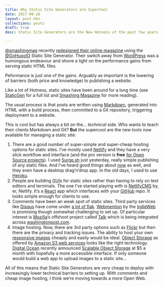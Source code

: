 ```yaml
---
title: Why Static Site Generators are SuperCool
date: 2017-09-28
layout: post.hbs
collections: posts
draft: true
desc: Static Site Generators are the New Hotness of the past few years, and they play a crucial role in the Open Web.

---
```


[@smashingmag](https://twitter.com/smashingmag) recently [redesigned their online magazine](https://next.smashingmagazine.com/2017/03/a-little-surprise-is-waiting-for-you-here--meet-the-next-smashing-magazine/) using the [@GoHugoIO](https://twitter.com/GoHugoIO) Static Site Generator. Their switch away from [WordPress](https://wordpress.org/) was a humongous endeavour and shone a light on the performance gains from serving static HTML files.

Peformance is just one of the gains. Arguably as important is the lowering of barriers (both price and knowledge) to publishing a website.

Like a lot of Hotness, static sites have been around for a long time (see [StaticGen](https://www.staticgen.com/) for a full list and [Smashing Magazine](https://www.smashingmagazine.com/search-results/?q=static+site+generator) for more reading).

The usual process is that posts are written using [Markdown](https://daringfireball.net/projects/markdown/), generated into HTML with a build process, then committed to a Git repository, triggering deployment to a website.

This is cool but has always a bit on the… _technical_ side. Who wants to teach their clients Markdown and Git? **But** the supercool are the new tools now available for managing a static site:

1. There are a good number of super-simple and super-cheap hosting options for static sites. I’ve mostly used [Netlify](https://www.netlify.com/) and they have a very slick workflow and interface (and the pro version is **free** [for Open Source projects](https://www.netlify.com/pricing/)). I used [Surge.sh](https://surge.sh/) just yesterday, really simple publishing of any static files. And I’ve heard good things about [now](https://zeit.co/now) as well, and they even have a desktop drag‘n’drop app. In the old days, I used to use [Heroku](https://www.heroku.com/).
2. People are building <acronym title="Graphical User Interface">GUI</acronym>s for static sites rather than having to rely on text editors and terminals. The one I’ve started playing with is [NetlifyCMS](https://www.netlifycms.org/) by, er, Netlify. It’s a [React](https://facebook.github.io/react/) app which interfaces with your [GitHub](https://github.com/) repo. It looks simple enough for clients to use.
3. Comments have been an weak spot of static sites. Third party services like [Disqus](https://disqus.com/) have come under [a lot of flak](https://ma.tt/2014/11/disqus-spam-ads/). [Webmention](https://indieweb.org/webmentions) by the [IndieWeb](https://indieweb.org/) is promising though somewhat challenging to set up. Of particular interest is [Mozilla](https://mozilla.org)’s offshoot project called [Talk](https://coralproject.net/products/talk.html) which is being integrated across [washingtonpost.com](https://www.washingtonpost.com/).
4. Image hosting. Now, there are 3rd party options such as [Flickr](https://www.flickr.com/) but then there are the privacy and tracking issues. The ability to host your own [responsive images](https://cloudfour.com/thinks/responsive-images-101-definitions/) cheaply and easily would be ideal. [Object Storage](https://en.wikipedia.org/wiki/Object_storage) as offered by [Amazon S3 web services](https://en.wikipedia.org/wiki/Amazon_S3) looks like the right technology. [Digital Ocean](https://www.digitalocean.com/) recently announced [Scalable Object Storage](https://blog.digitalocean.com/introducing-spaces-object-storage/) at $5 a month with hopefully a more accessible interface. If only someone would build a web app to upload images to a static site…

All of this means that Static Site Generators are _very_ cheap to deploy with increasingly lower technical barriers to setting up. With comments and cheap image hosting, I think we’re moving towards a more Open Web.

